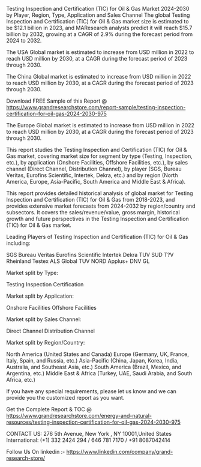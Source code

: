 Testing Inspection and Certification (TIC) for Oil & Gas Market 2024-2030 by Player, Region, Type, Application and Sales Channel
The global Testing Inspection and Certification (TIC) for Oil & Gas market size is estimated to be $12.1 billion in 2023, and MAResearch analysts predict it will reach $15.7 billion by 2032, growing at a CAGR of 2.9% during the forecast period from 2024 to 2032.

The USA Global market is estimated to increase from USD million in 2022 to reach USD million by 2030, at a CAGR during the forecast period of 2023 through 2030.

The China Global market is estimated to increase from USD million in 2022 to reach USD million by 2030, at a CAGR during the forecast period of 2023 through 2030.

Download FREE Sample of this Report @ https://www.grandresearchstore.com/report-sample/testing-inspection-certification-for-oil-gas-2024-2030-975

The Europe Global market is estimated to increase from USD million in 2022 to reach USD million by 2030, at a CAGR during the forecast period of 2023 through 2030.

This report studies the Testing Inspection and Certification (TIC) for Oil & Gas market, covering market size for segment by type (Testing, Inspection, etc.), by application (Onshore Facilities, Offshore Facilities, etc.), by sales channel (Direct Channel, Distribution Channel), by player (SGS, Bureau Veritas, Eurofins Scientific, Intertek, Dekra, etc.) and by region (North America, Europe, Asia-Pacific, South America and Middle East & Africa).

This report provides detailed historical analysis of global market for Testing Inspection and Certification (TIC) for Oil & Gas from 2018-2023, and provides extensive market forecasts from 2024-2032 by region/country and subsectors. It covers the sales/revenue/value, gross margin, historical growth and future perspectives in the Testing Inspection and Certification (TIC) for Oil & Gas market.

Leading Players of Testing Inspection and Certification (TIC) for Oil & Gas including:

SGS
Bureau Veritas
Eurofins Scientific
Intertek
Dekra
TUV SUD
T?V Rheinland
Testex
ALS Global
TUV NORD
Applus+
DNV GL

Market split by Type:

Testing
Inspection
Certification

Market split by Application:

Onshore Facilities
Offshore Facilities

Market split by Sales Channel:

Direct Channel
Distribution Channel

Market split by Region/Country:

North America (United States and Canada)
Europe (Germany, UK, France, Italy, Spain, and Russia, etc.)
Asia-Pacific (China, Japan, Korea, India, Australia, and Southeast Asia, etc.)
South America (Brazil, Mexico, and Argentina, etc.)
Middle East & Africa (Turkey, UAE, Saudi Arabia, and South Africa, etc.)

If you have any special requirements, please let us know and we can provide you the customized report as you want.

Get the Complete Report & TOC @ https://www.grandresearchstore.com/energy-and-natural-resources/testing-inspection-certification-for-oil-gas-2024-2030-975

CONTACT US:
276 5th Avenue, New York , NY 10001,United States
International: (+1) 332 2424 294 / 646 781 7170 / +91 8087042414

Follow Us On linkedin :- https://www.linkedin.com/company/grand-research-store/
